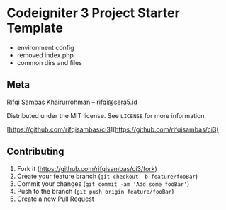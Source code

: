 # Codeigniter 3 Project Starter Template

- environment config
- removed index.php
- common dirs and files

## Meta

Rifqi Sambas Khairurrohman – rifqi@sera5.id

Distributed under the MIT license. See ``LICENSE`` for more information.

[https://github.com/rifqisambas/ci3](https://github.com/rifqisambas/ci3)

## Contributing

1. Fork it (<https://github.com/rifqisambas/ci3/fork>)
2. Create your feature branch (`git checkout -b feature/fooBar`)
3. Commit your changes (`git commit -am 'Add some fooBar'`)
4. Push to the branch (`git push origin feature/fooBar`)
5. Create a new Pull Request
